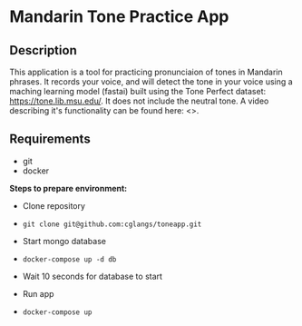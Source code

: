 # Mandarin Tone Practice App

## Description

This application is a tool for practicing pronunciaion of tones in Mandarin phrases. It records your voice, and will detect the tone in your voice using a maching learning model (fastai) built using the Tone Perfect dataset: https://tone.lib.msu.edu/. It does not include the neutral tone. A video describing it's functionality can be found here: <>.

## Requirements
* git
* docker

**Steps to prepare environment:**

- Clone repository 
- `git clone git@github.com:cglangs/toneapp.git` 

- Start mongo database
- `docker-compose up -d db`

- Wait 10 seconds for database to start

- Run app
- `docker-compose up`

